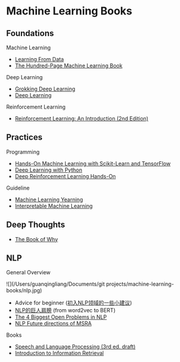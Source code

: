 # Machine Learning Books

## Foundations

Machine Learning

- [Learning From Data](https://github.com/quincyliang/machine-learning-books/blob/master/books/Yaser%20S.%20Abu-Mostafa%2C%20Malik%20Magdon-Ismail%2C%20Hsuan-Tien%20Lin%20-%20Learning%20From%20Data_%20A%20short%20course-AMLBook.com%20(2012).pdf)
- [The Hundred-Page Machine Learning Book](https://github.com/quincyliang/machine-learning-books/blob/master/books/Andriy%20Burkov%20-%20The%20Hundred-Page%20Machine%20Learning%20Book-Andriy%20Burkov%20(2019).pdf)

Deep Learning

- [Grokking Deep Learning](https://github.com/quincyliang/machine-learning-books/blob/master/books/Andrew%20W.%20Trask%20-%20Grokking%20Deep%20Learning-Manning%20Publications%20(2019).pdf)
- [Deep Learning](https://github.com/quincyliang/machine-learning-books/blob/master/books/deeplearningbook.pdf)

Reinforcement Learning

- [Reinforcement Learning: An Introduction (2nd Edition)](https://github.com/quincyliang/machine-learning-books/blob/master/books/Richard%20S.%20Sutton%2C%20Andrew%20G%20Barto%20-%20Reinforcement%20Learning_%20An%20Introduction%2C%202nd%20Edition-Bradford%20Books%20(2018).pdf)



## Practices

Programming

- [Hands-On Machine Learning with Scikit-Learn and TensorFlow](https://github.com/quincyliang/machine-learning-books/blob/master/books/Aure%CC%81lien%20Ge%CC%81ron%20-%20Hands-On%20Machine%20Learning%20with%20Scikit-Learn%20and%20TensorFlow%20Concepts%2C%20Tools%2C%20and%20Techniques%20to%20Build%20Intelligent%20Systems-O%E2%80%99Reilly%20Media%20(2017).pdf)
- [Deep Learning with Python](https://github.com/quincyliang/machine-learning-books/blob/master/books/Francois%20Chollet%20-%20Deep%20Learning%20with%20Python-Manning%20Publications%20(2017).pdf)
- [Deep Reinforcement Learning Hands-On](https://github.com/quincyliang/machine-learning-books/blob/master/books/Maxim%20Lapan%20-%20Deep%20Reinforcement%20Learning%20Hands-On_%20Apply%20modern%20RL%20methods%2C%20with%20deep%20Q-networks%2C%20value%20iteration%2C%20policy%20gradients%2C%20TRPO%2C%20AlphaGo%20Zero%20and%20more-Packt%20(2018).epub)

Guideline

- [Machine Learning Yearning](https://github.com/quincyliang/machine-learning-books/blob/master/books/machine-learning-yearning.pdf)
- [Interpretable Machine Learning](https://github.com/quincyliang/machine-learning-books/blob/master/books/interpretable-machine-learning.pdf)



## Deep Thoughts

- [The Book of Why](https://github.com/quincyliang/machine-learning-books/blob/master/books/Judea%20Pearl%2C%20Dana%20Mackenzie%20-%20The%20Book%20of%20Why_%20The%20New%20Science%20of%20Cause%20and%20Effect-Basic%20Books%20(2018).pdf)



## NLP

General Overview

![](/Users/guanqingliang/Documents/git projects/machine-learning-books/nlp.jpg)

- Advice for beginner ([初入NLP领域的一些小建议](http://www.zhuanzhi.ai/document/c59eb6ae1fed59a237b6c670485b6744))
- [NLP的巨人肩膀](https://zhuanlan.zhihu.com/p/50443871) (from word2vec to BERT)
- [The 4 Biggest Open Problems in NLP](http://ruder.io/4-biggest-open-problems-in-nlp/)
- [NLP Future directions of MSRA](https://www.jiqizhixin.com/articles/2018-11-25)



Books

- [Speech and Language Processing (3rd ed. draft)](https://web.stanford.edu/~jurafsky/slp3/)
- [Introduction to Information Retrieval](https://nlp.stanford.edu/IR-book/pdf/irbookonlinereading.pdf) 






